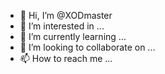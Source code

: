 - 👋 Hi, I’m @XODmaster
- 👀 I’m interested in ...
- 🌱 I’m currently learning ...
- 💞️ I’m looking to collaborate on ...
- 📫 How to reach me ...

<!---
XODmaster/XODmaster is a ✨ special ✨ repository because its `README.md` (this file) appears on your GitHub profile.
You can click the Preview link to take a look at your changes.
--->
